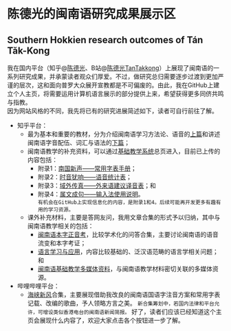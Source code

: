 # 陈德光的闽南语研究成果展示区
## Southern Hokkien research outcomes of Tán Tăk-Kong
我在国内平台（知乎@[陈德光](https://www.zhihu.com/people/chjx1998)、B站@[陈德光TanTakkong](https://space.bilibili.com/572197639?spm_id_from=333.1073.0.0)）上展现了闽南语的一系列研究成果，并承蒙读者观众们厚爱。不过，做研究总归需要逐步过渡到更加严谨的层次，这和面向普罗大众展开宣教都是不可偏废的。由此，我在GitHub上建立个人主页，将需要运用计算机语言展示的部分提供上来，希望获得更多同侪共鸣与指教。  
因为网站风格的不同，我先将已有的研究进展简述如下，读者可自行前往了解。  
* 知乎平台：  
  * 最为基本和重要的教材，分为介绍闽南语学习方法论、语音的[上篇](https://zhuanlan.zhihu.com/p/554813894)和讲述闽南语字音配伍、词汇与语法的[下篇](https://zhuanlan.zhihu.com/p/588328841)；  
  * 闽南语教学的补充资料，可以通过[基础教学系统](https://zhuanlan.zhihu.com/p/633037819)总页进入，目前已上传的内容包括：
    * 附录1：[南国新声——常用字表手册](https://zhuanlan.zhihu.com/p/613086068)；
    * 附录2：[时音犹响——语音统计表](https://zhuanlan.zhihu.com/p/628799901)；
    * 附录3：[域外传真——外来语建议译音表](https://zhuanlan.zhihu.com/p/629123500)；和
    * 附录4：[属文成句——输入法使用说明](https://zhuanlan.zhihu.com/p/632738820)。  
`有机会在GitHub上实现信息化的内容，是附录1和4。后续可能再开发更多有趣有用的学习资源。`
  * 课外补充材料，主要是答网友问，我用文章合集的形式予以归纳，其中与闽南语教学相关的包括：
    * [闽南语本字正音考](https://www.zhihu.com/column/c_1483114692130729984)，比较学术化的问答合集，主要讨论闽南语的语音流变和本字考证；
    * [语言学习与应用](https://www.zhihu.com/column/c_1721650662197313536)，内容比较基础的、泛汉语范畴的语言学相关问题；和
    * [闽南语基础教学多媒体资料](https://www.zhihu.com/column/c_1625456754476625921)，与闽南语教学材料密切关联的多媒体资源。
* 哔哩哔哩平台：
    * [海峡新风](https://space.bilibili.com/572197639/channel/seriesdetail?sid=3830523&ctype=0)合集，主要展现借助我改良的闽南语国语字注音方案和常用字表记载、改编的歌曲，予人领略方言之美。
`新合集筹划中，若国内法律和平台允许，可增设类似香港电台的闽南语新闻简报。`
好了，读者们应该已经知道这个主页会展现什么内容了，欢迎大家点击各个按钮进一步了解。
